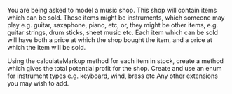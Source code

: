 You are being asked to model a music shop. This shop will contain items which can be sold. These items might be instruments, which someone may play e.g. guitar, saxaphone, piano, etc, or, they might be other items, e.g. guitar strings, drum sticks, sheet music etc. Each item which can be sold will have both a price at which the shop bought the item, and a price at which the item will be sold.

Using the calculateMarkup method for each item in stock, create a method which gives the total potential profit for the shop.
Create and use an enum for instrument types e.g. keyboard, wind, brass etc
Any other extensions you may wish to add.
